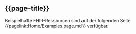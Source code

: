 ## {{page-title}}

Beispielhafte FHIR-Ressourcen sind auf der folgenden Seite {{pagelink:Home/Examples.page.md}} verfügbar.